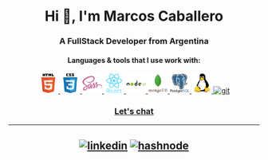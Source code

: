 <h1 align="center">Hi 👋,  I'm Marcos Caballero</h1>
<h3 align="center">A FullStack Developer from Argentina</h3>

<h4 align="center">Languages & tools that I use work with:</h4>

<p align="center">  </a> <a href="https://www.w3.org/html/" target="_blank"> <img src="https://raw.githubusercontent.com/devicons/devicon/master/icons/html5/html5-original-wordmark.svg" alt="html5" width="40" height="40"/> </a>  <a href="https://www.w3schools.com/css/" target="_blank"> <img src="https://raw.githubusercontent.com/devicons/devicon/master/icons/css3/css3-original-wordmark.svg" alt="css3" width="40" height="40"/> </a> <a href="https://sass-lang.com" target="_blank"> <img src="https://raw.githubusercontent.com/devicons/devicon/master/icons/sass/sass-original.svg" alt="sass" width="40" height="40"/> </a> <a href="https://reactjs.org/" target="_blank"> <img src="https://raw.githubusercontent.com/devicons/devicon/master/icons/react/react-original-wordmark.svg" alt="react" width="40" height="40"/> </a> <a href="https://nodejs.org" target="_blank"> <img src="https://raw.githubusercontent.com/devicons/devicon/master/icons/nodejs/nodejs-original-wordmark.svg" alt="nodejs" width="40" height="40"/> </a> <a <a href="https://www.mongodb.com/" target="_blank"> <img src="https://raw.githubusercontent.com/devicons/devicon/master/icons/mongodb/mongodb-original-wordmark.svg" alt="mongodb" width="40" height="40"/> </a> <a href="https://www.postgresql.org" target="_blank"> <img src="https://raw.githubusercontent.com/devicons/devicon/master/icons/postgresql/postgresql-original-wordmark.svg" alt="postgresql" width="40" height="40"/> </a>  <a href="https://www.linux.org/" target="_blank"> <img src="https://raw.githubusercontent.com/devicons/devicon/master/icons/linux/linux-original.svg" alt="linux" width="40" height="40"/> </a> <a href="https://git-scm.com/" target="_blank"> <img src="https://www.vectorlogo.zone/logos/git-scm/git-scm-icon.svg" alt="git" width="40" height="40"/> </p>

  

<h3 align="center">Let's chat</h3>

<div align="center">
   
[1]: https://www.linkedin.com/in/marcos-caballerodesarrolladorweb/
[2]: https://www.marcoscaballero.hashnode.dev
---

[![linkedin](https://img.shields.io/badge/LinkedIn-0077B5?style=for-the-badge&logo=linkedin&logoColor=white)][1]
[![hashnode](https://img.shields.io/badge/Hashnode-2962FF?style=for-the-badge&logo=hashnode&logoColor=white)][2]
---
<!--    
  <img height="180em" src="https://github-readme-stats.vercel.app/api?username=MarcosCaballero&show_icons=true&hide_border=true&&count_private=true&include_all_commits=true" /> -->
</div>
